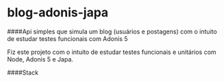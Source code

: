 # blog-adonis-japa

####Api simples que simula um blog (usuários e postagens) com o intuito de estudar testes funcionais com Adonis 5

Fiz este projeto com o intuito de estudar testes funcionais e unitários com Node, Adonis 5 e Japa.

####Stack
